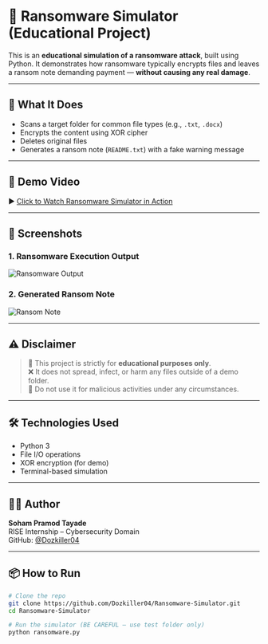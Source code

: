 # 🧨 Ransomware Simulator (Educational Project)

This is an **educational simulation of a ransomware attack**, built using Python. It demonstrates how ransomware typically encrypts files and leaves a ransom note demanding payment — **without causing any real damage**.

---

## 🔐 What It Does

- Scans a target folder for common file types (e.g., `.txt`, `.docx`)
- Encrypts the content using XOR cipher
- Deletes original files
- Generates a ransom note (`README.txt`) with a fake warning message

---

## 🎥 Demo Video

▶️ [Click to Watch Ransomware Simulator in Action](https://drive.google.com/file/d/1FtLpk2YpAL9QsXELrB1u86dzzBjybJFJ/view?usp=drive_link)

---

## 📸 Screenshots

### 1. Ransomware Execution Output
![Ransomware Output](screenshots/ransom_output1.png)

### 2. Generated Ransom Note
![Ransom Note](screenshots/ransom_note.png)

---

## ⚠️ Disclaimer

> 🚫 This project is strictly for **educational purposes only**.  
> ❌ It does not spread, infect, or harm any files outside of a demo folder.  
> 🔐 Do not use it for malicious activities under any circumstances.

---

## 🛠️ Technologies Used

- Python 3
- File I/O operations
- XOR encryption (for demo)
- Terminal-based simulation

---

## 👨‍💻 Author

**Soham Pramod Tayade**  
RISE Internship – Cybersecurity Domain  
GitHub: [@Dozkiller04](https://github.com/Dozkiller04)

---


## 📦 How to Run

```bash
# Clone the repo
git clone https://github.com/Dozkiller04/Ransomware-Simulator.git
cd Ransomware-Simulator

# Run the simulator (BE CAREFUL – use test folder only)
python ransomware.py
